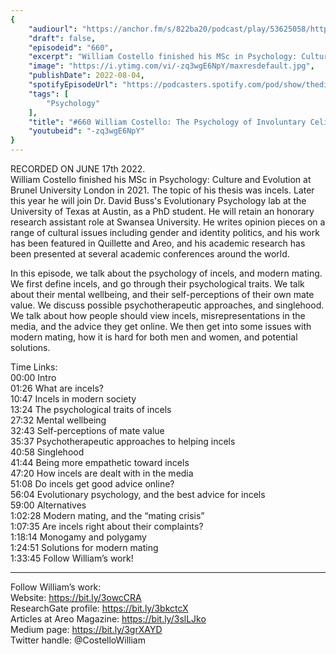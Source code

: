 ```yaml
---
{
	"audiourl": "https://anchor.fm/s/822ba20/podcast/play/53625058/https%3A%2F%2Fd3ctxlq1ktw2nl.cloudfront.net%2Fstaging%2F2022-5-17%2F63e4cf7e-6119-79e2-117c-1a0a16f4ba05.m4a",
	"draft": false,
	"episodeid": "660",
	"excerpt": "William Costello finished his MSc in Psychology: Culture and Evolution at Brunel University London in 2021. The topic of his thesis was incels. Later this year he will join Dr. David Buss's Evolutionary Psychology lab at the University of Texas at Austin, as a PhD student. He will retain an honorary research assistant role at Swansea University. He writes opinion pieces on a range of cultural issues including gender and identity politics, and his work has been featured in Quillette and Areo, and his academic research has been presented at several academic conferences around the world.",
	"image": "https://i.ytimg.com/vi/-zq3wgE6NpY/maxresdefault.jpg",
	"publishDate": 2022-08-04,
	"spotifyEpisodeUrl": "https://podcasters.spotify.com/pod/show/thedissenter/episodes/660-William-Costello-The-Psychology-of-Involuntary-Celibates-Incels--and-Modern-Mating-e1k30p2",
	"tags": [
		"Psychology"
	],
	"title": "#660 William Costello: The Psychology of Involuntary Celibates (Incels), and Modern Mating",
	"youtubeid": "-zq3wgE6NpY"
}
---
```

RECORDED ON JUNE 17th 2022.  
William Costello finished his MSc in Psychology: Culture and Evolution at Brunel University London in 2021. The topic of his thesis was incels. Later this year he will join Dr. David Buss's Evolutionary Psychology lab at the University of Texas at Austin, as a PhD student. He will retain an honorary research assistant role at Swansea University. He writes opinion pieces on a range of cultural issues including gender and identity politics, and his work has been featured in Quillette and Areo, and his academic research has been presented at several academic conferences around the world.

In this episode, we talk about the psychology of incels, and modern mating. We first define incels, and go through their psychological traits. We talk about their mental wellbeing, and their self-perceptions of their own mate value. We discuss possible psychotherapeutic approaches, and singlehood. We talk about how people should view incels, misrepresentations in the media, and the advice they get online. We then get into some issues with modern mating, how it is hard for both men and women, and potential solutions.

Time Links:  
<time>00:00</time> Intro  
<time>01:26</time> What are incels?  
<time>10:47</time> Incels in modern society  
<time>13:24</time> The psychological traits of incels  
<time>27:32</time> Mental wellbeing  
<time>32:43</time> Self-perceptions of mate value  
<time>35:37</time> Psychotherapeutic approaches to helping incels  
<time>40:58</time> Singlehood  
<time>41:44</time> Being more empathetic toward incels  
<time>47:20</time> How incels are dealt with in the media  
<time>51:08</time> Do incels get good advice online?  
<time>56:04</time> Evolutionary psychology, and the best advice for incels  
<time>59:00</time> Alternatives  
<time>1:02:28</time> Modern mating, and the “mating crisis”  
<time>1:07:35</time> Are incels right about their complaints?  
<time>1:18:14</time> Monogamy and polygamy  
<time>1:24:51</time> Solutions for modern mating  
<time>1:33:45</time> Follow William’s work!

---

Follow William’s work:  
Website: https://bit.ly/3owcCRA  
ResearchGate profile: https://bit.ly/3bkctcX  
Articles at Areo Magazine: https://bit.ly/3slLJko  
Medium page: https://bit.ly/3grXAYD  
Twitter handle: @CostelloWilliam
